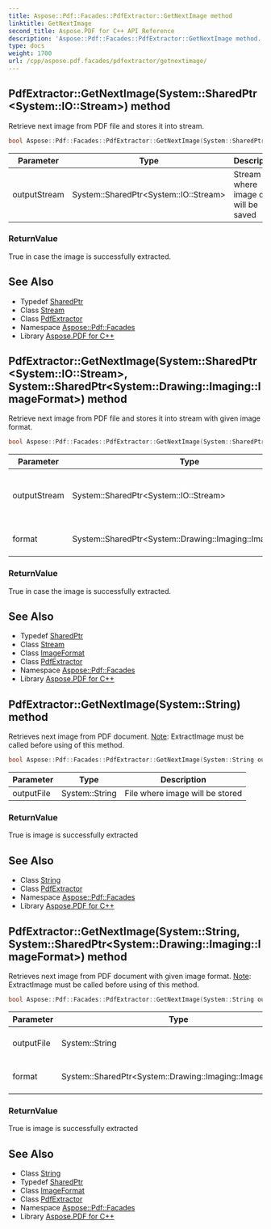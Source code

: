 ```yaml
---
title: Aspose::Pdf::Facades::PdfExtractor::GetNextImage method
linktitle: GetNextImage
second_title: Aspose.PDF for C++ API Reference
description: 'Aspose::Pdf::Facades::PdfExtractor::GetNextImage method. Retrieve next image from PDF file and stores it into stream in C++.'
type: docs
weight: 1700
url: /cpp/aspose.pdf.facades/pdfextractor/getnextimage/
---
```

## PdfExtractor::GetNextImage(System::SharedPtr\<System::IO::Stream\>) method


Retrieve next image from PDF file and stores it into stream.

```cpp
bool Aspose::Pdf::Facades::PdfExtractor::GetNextImage(System::SharedPtr<System::IO::Stream> outputStream)
```


| Parameter | Type | Description |
| --- | --- | --- |
| outputStream | System::SharedPtr\<System::IO::Stream\> | Stream where image data will be saved |

### ReturnValue

True in case the image is successfully extracted.

## See Also

* Typedef [SharedPtr](../../../system/sharedptr/)
* Class [Stream](../../../system.io/stream/)
* Class [PdfExtractor](../)
* Namespace [Aspose::Pdf::Facades](../../)
* Library [Aspose.PDF for C++](../../../)
## PdfExtractor::GetNextImage(System::SharedPtr\<System::IO::Stream\>, System::SharedPtr\<System::Drawing::Imaging::ImageFormat\>) method


Retrieve next image from PDF file and stores it into stream with given image format.

```cpp
bool Aspose::Pdf::Facades::PdfExtractor::GetNextImage(System::SharedPtr<System::IO::Stream> outputStream, System::SharedPtr<System::Drawing::Imaging::ImageFormat> format)
```


| Parameter | Type | Description |
| --- | --- | --- |
| outputStream | System::SharedPtr\<System::IO::Stream\> | Stream where image data will be saved |
| format | System::SharedPtr\<System::Drawing::Imaging::ImageFormat\> | The format of the image. |

### ReturnValue

True in case the image is successfully extracted.

## See Also

* Typedef [SharedPtr](../../../system/sharedptr/)
* Class [Stream](../../../system.io/stream/)
* Class [ImageFormat](../../../system.drawing.imaging/imageformat/)
* Class [PdfExtractor](../)
* Namespace [Aspose::Pdf::Facades](../../)
* Library [Aspose.PDF for C++](../../../)
## PdfExtractor::GetNextImage(System::String) method


Retrieves next image from PDF document. [Note](../../../aspose.pdf/note/): ExtractImage must be called before using of this method.

```cpp
bool Aspose::Pdf::Facades::PdfExtractor::GetNextImage(System::String outputFile)
```


| Parameter | Type | Description |
| --- | --- | --- |
| outputFile | System::String | File where image will be stored |

### ReturnValue

True is image is successfully extracted

## See Also

* Class [String](../../../system/string/)
* Class [PdfExtractor](../)
* Namespace [Aspose::Pdf::Facades](../../)
* Library [Aspose.PDF for C++](../../../)
## PdfExtractor::GetNextImage(System::String, System::SharedPtr\<System::Drawing::Imaging::ImageFormat\>) method


Retrieves next image from PDF document with given image format. [Note](../../../aspose.pdf/note/): ExtractImage must be called before using of this method.

```cpp
bool Aspose::Pdf::Facades::PdfExtractor::GetNextImage(System::String outputFile, System::SharedPtr<System::Drawing::Imaging::ImageFormat> format)
```


| Parameter | Type | Description |
| --- | --- | --- |
| outputFile | System::String | File where image will be stored |
| format | System::SharedPtr\<System::Drawing::Imaging::ImageFormat\> | The format of the image. |

### ReturnValue

True is image is successfully extracted

## See Also

* Class [String](../../../system/string/)
* Typedef [SharedPtr](../../../system/sharedptr/)
* Class [ImageFormat](../../../system.drawing.imaging/imageformat/)
* Class [PdfExtractor](../)
* Namespace [Aspose::Pdf::Facades](../../)
* Library [Aspose.PDF for C++](../../../)
